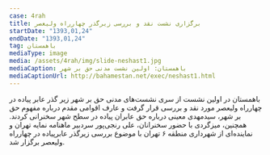 ```yaml
---
case: 4rah
title: برگزاری نشست نقد و بررسی زیرگذر چهارراه ولیعصر
startDate: "1393,01,24"
endDate: "1393,01,24"
tag: باهمستان
mediaType: image
media: /assets/4rah/img/slide-neshast1.jpg
mediaCaption: باهمستان: اولین نشست مدنی حق بر شهر
mediaCaptionUrl: http://bahamestan.net/exec/neshast1.html
---
```

باهمستان در اولین نشست از سری نشست‌های مدنی حق بر شهر زیر گذر عابر پیاده در چهارراه ولیعصر مورد نقد و بررسی قرار گرفت و عارف اقوامی مقدم درباره مفهوم حق بر شهر، سیدمهدی معینی درباره حق عابران پیاده در سطح شهر سخنرانی کردند. همچنین، میزگردی با حضور سخنرانان، علی رنجی‌پور سردبیر ماهنامه نمایه تهران و نماینده‌ای از شهرداری منطقه ۶ تهران با موضوع بررسی زیرگذر عابرپیاده در چهارراه ولیعصر برگزار شد.

